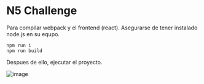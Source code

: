 # N5 Challenge

Para compilar webpack y el frontend (react). Asegurarse de tener instalado node.js en su equpo.

```
npm run i
npm run build
```

Despues de ello, ejecutar el proyecto.

![image](https://user-images.githubusercontent.com/7690207/169671303-3a26966e-1d61-44ed-850f-2ac8d6f16cf8.png)
